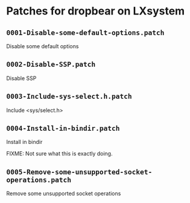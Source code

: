 # Patches for dropbear on LXsystem

## `0001-Disable-some-default-options.patch`

Disable some default options


## `0002-Disable-SSP.patch`

Disable SSP


## `0003-Include-sys-select.h.patch`

Include <sys/select.h>


## `0004-Install-in-bindir.patch`

Install in bindir

FIXME: Not sure what this is exactly doing.


## `0005-Remove-some-unsupported-socket-operations.patch`

Remove some unsupported socket operations


